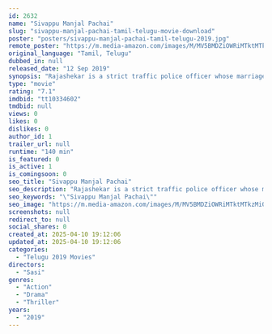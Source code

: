 ```yaml
---
id: 2632
name: "Sivappu Manjal Pachai"
slug: "sivappu-manjal-pachai-tamil-telugu-movie-download"
poster: "posters/sivappu-manjal-pachai-tamil-telugu-2019.jpg"
remote_poster: "https://m.media-amazon.com/images/M/MV5BMDZiOWRiMTktMTkzMi00ZjAyLTllNTEtMGE4MTZjNDY2YWVkXkEyXkFqcGc@._V1_SX300.jpg"
original_language: "Tamil, Telugu"
dubbed_in: null
released_date: "12 Sep 2019"
synopsis: "Rajashekar is a strict traffic police officer whose marriage is arranged with Madhan's sister. However, Madhan, an arrogant street racer, cannot forgive Rajashekar for humiliating him in the past."
type: "movie"
rating: "7.1"
imdbid: "tt10334602"
tmdbid: null
views: 0
likes: 0
dislikes: 0
author_id: 1
trailer_url: null
runtime: "140 min"
is_featured: 0
is_active: 1
is_comingsoon: 0
seo_title: "Sivappu Manjal Pachai"
seo_description: "Rajashekar is a strict traffic police officer whose marriage is arranged with Madhan's sister. However, Madhan, an arrogant street racer, cannot forgive Rajashekar for humiliating him in the past."
seo_keywords: "\"Sivappu Manjal Pachai\""
seo_image: "https://m.media-amazon.com/images/M/MV5BMDZiOWRiMTktMTkzMi00ZjAyLTllNTEtMGE4MTZjNDY2YWVkXkEyXkFqcGc@._V1_SX300.jpg"
screenshots: null
redirect_to: null
social_shares: 0
created_at: 2025-04-10 19:12:06
updated_at: 2025-04-10 19:12:06
categories:
  - "Telugu 2019 Movies"
directors:
  - "Sasi"
genres:
  - "Action"
  - "Drama"
  - "Thriller"
years:
  - "2019"
---
```

